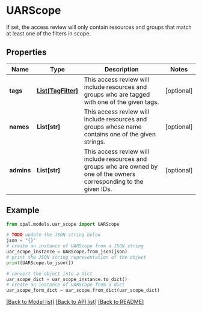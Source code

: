 # UARScope

If set, the access review will only contain resources and groups that match at least one of the filters in scope.

## Properties

Name | Type | Description | Notes
------------ | ------------- | ------------- | -------------
**tags** | [**List[TagFilter]**](TagFilter.md) | This access review will include resources and groups who are tagged with one of the given tags. | [optional] 
**names** | **List[str]** | This access review will include resources and groups whose name contains one of the given strings. | [optional] 
**admins** | **List[str]** | This access review will include resources and groups who are owned by one of the owners corresponding to the given IDs. | [optional] 

## Example

```python
from opal.models.uar_scope import UARScope

# TODO update the JSON string below
json = "{}"
# create an instance of UARScope from a JSON string
uar_scope_instance = UARScope.from_json(json)
# print the JSON string representation of the object
print(UARScope.to_json())

# convert the object into a dict
uar_scope_dict = uar_scope_instance.to_dict()
# create an instance of UARScope from a dict
uar_scope_form_dict = uar_scope.from_dict(uar_scope_dict)
```
[[Back to Model list]](../README.md#documentation-for-models) [[Back to API list]](../README.md#documentation-for-api-endpoints) [[Back to README]](../README.md)


